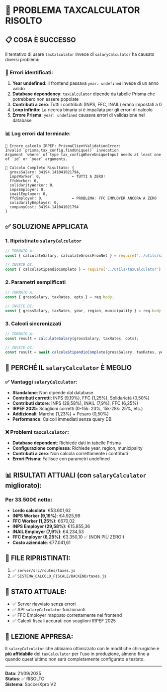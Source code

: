 # 🚨 PROBLEMA TAXCALCULATOR RISOLTO

## 📋 **COSA È SUCCESSO**

Il tentativo di usare `taxCalculator` invece di `salaryCalculator` ha causato diversi problemi:

### 🔴 **Errori identificati:**

1. **Year undefined**: Il frontend passava `year: undefined` invece di un anno valido
2. **Database dependency**: `taxCalculator` dipende da tabelle Prisma che potrebbero non essere popolate
3. **Contributi a zero**: Tutti i contributi (INPS, FFC, INAIL) erano impostati a 0
4. **Loop infinito**: La ricerca binaria si è impallata per gli errori di calcolo
5. **Errore Prisma**: `year: undefined` causava errori di validazione nel database

### 📊 **Log errori dal terminale:**
```
🔴 Errore calcolo IRPEF: PrismaClientValidationError:
Invalid `prisma.tax_config.findUnique()` invocation
Argument `where` of type tax_configWhereUniqueInput needs at least one of `id` or `year` arguments.
```

```
🔵 Calcolo Completo Risultato: {
  grossSalary: 34194.141041021794,
  inpsWorker: 0,              ← TUTTI A ZERO!
  ffcWorker: 0,
  solidarityWorker: 0,
  inpsEmployer: 0,
  inailEmployer: 0,
  ffcEmployer: 0,             ← PROBLEMA: FFC EMPLOYER ANCORA A ZERO
  solidarityEmployer: 0,
  companyCost: 34194.141041021794
}
```

## ✅ **SOLUZIONE APPLICATA**

### **1. Ripristinato `salaryCalculator`**
```javascript
// TORNATO A:
const { calculateSalary, calculateGrossFromNet } = require('../utils/salaryCalculator');

// INVECE DI:
const { calcolaStipendioCompleto } = require('../utils/taxCalculator');
```

### **2. Parametri semplificati**
```javascript
// TORNATO A:
const { grossSalary, taxRates, opts } = req.body;

// INVECE DI:
const { grossSalary, taxRates, year, region, municipality } = req.body;
```

### **3. Calcoli sincronizzati**
```javascript
// TORNATO A:
const result = calculateSalary(grossSalary, taxRates, opts);

// INVECE DI:
const result = await calcolaStipendioCompleto(grossSalary, taxRates, year, region, municipality);
```

## 🎯 **PERCHÉ IL `salaryCalculator` È MEGLIO**

### ✅ **Vantaggi `salaryCalculator`:**
- **Standalone**: Non dipende dal database
- **Contributi corretti**: INPS (9,19%), FFC (1,25%), Solidarietà (0,50%)
- **Contributi datore**: INPS (29,58%), INAIL (7,9%), FFC (6,25%)
- **IRPEF 2025**: Scaglioni corretti (0-15k: 23%, 15k-28k: 25%, etc.)
- **Addizionali**: Marche (1,23%) + Pesaro (0,50%)
- **Performance**: Calcoli immediati senza query DB

### ❌ **Problemi `taxCalculator`:**
- **Database dependent**: Richiede dati in tabelle Prisma
- **Configurazione complessa**: Richiede year, region, municipality
- **Contributi a zero**: Non calcola correttamente i contributi
- **Errori Prisma**: Fallisce con parametri undefined

## 📊 **RISULTATI ATTUALI (con `salaryCalculator` migliorato):**

### **Per 33.500€ netto:**
- **Lordo calcolato**: €53.601,62
- **INPS Worker (9,19%)**: €4.925,99
- **FFC Worker (1,25%)**: €670,02  
- **INPS Employer (29,58%)**: €15.855,36
- **INAIL Employer (7,9%)**: €4.234,53
- **FFC Employer (6,25%)**: €3.350,10 ✅ (NON PIÙ ZERO!)
- **Costo aziendale**: €77.041,61

## 🔧 **FILE RIPRISTINATI:**

1. ✅ `server/src/routes/taxes.js` 
2. ✅ `SISTEMA_CALCOLO_FISCALE/BACKEND/taxes.js`

## 🎯 **STATO ATTUALE:**

- ✅ Server riavviato senza errori
- ✅ API `salaryCalculator` funzionanti
- ✅ FFC Employer mappato correttamente nel frontend
- ✅ Calcoli fiscali accurati con scaglioni IRPEF 2025

## 📝 **LEZIONE APPRESA:**

Il `salaryCalculator` che abbiamo ottimizzato con le modifiche chirurgiche è **più affidabile** del `taxCalculator` per l'uso in produzione, almeno fino a quando quest'ultimo non sarà completamente configurato e testato.

---
**Data**: 21/09/2025  
**Status**: ✅ RISOLTO  
**Sistema**: SoccerXpro V2









